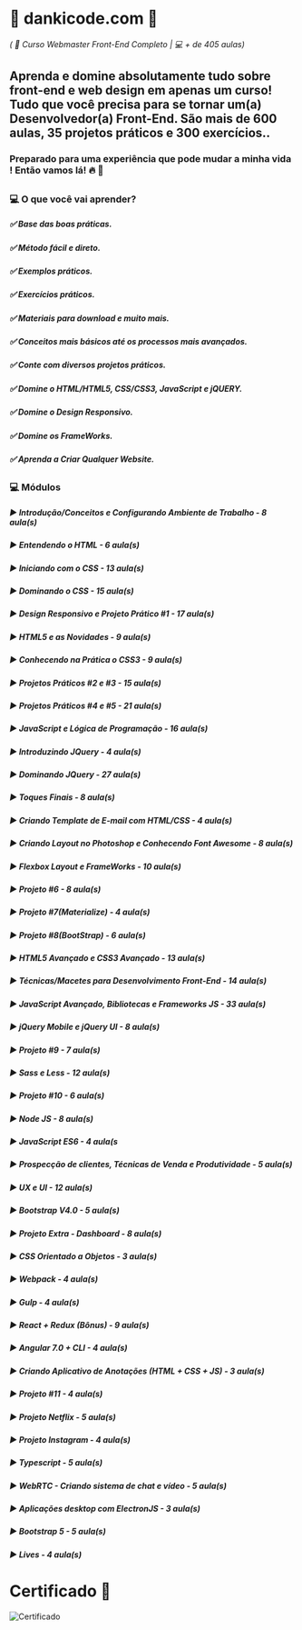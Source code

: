 # 🚀 dankicode.com 🚀 
*( 📌 Curso Webmaster Front-End Completo | 💻 + de 405 aulas)*

## Aprenda e domine absolutamente tudo sobre front-end e web design em apenas um curso! Tudo que você precisa para se tornar um(a) Desenvolvedor(a) Front-End. São mais de 600 aulas, 35 projetos práticos e 300 exercícios..

### Preparado para uma experiência que pode mudar a minha vida ! Então vamos lá! 🔥 🚀

##
### 💻 O que você vai aprender? <br>
##### ✅ Base das boas práticas.
##### ✅ Método fácil e direto.
##### ✅ Exemplos práticos.
##### ✅ Exercícios práticos.
##### ✅ Materiais para download e muito mais.
##### ✅ Conceitos mais básicos até os processos mais avançados.
##### ✅ Conte com diversos projetos práticos.
##### ✅ Domine o HTML/HTML5, CSS/CSS3, JavaScript e jQUERY.
##### ✅ Domine o Design Responsivo.
##### ✅ Domine os FrameWorks.
##### ✅ Aprenda a Criar Qualquer Website.

## 
### 💻 Módulos <br>
##### :arrow_forward: Introdução/Conceitos e Configurando Ambiente de Trabalho - 8 aula(s)
##### :arrow_forward: Entendendo o HTML - 6 aula(s)
##### :arrow_forward: Iniciando com o CSS - 13 aula(s)
##### :arrow_forward: Dominando o CSS - 15 aula(s)
##### :arrow_forward: Design Responsivo e Projeto Prático #1 - 17 aula(s)
##### :arrow_forward: HTML5 e as Novidades - 9 aula(s)
##### :arrow_forward: Conhecendo na Prática o CSS3 - 9 aula(s)
##### :arrow_forward: Projetos Práticos #2 e #3 - 15 aula(s)
##### :arrow_forward: Projetos Práticos #4 e #5 - 21 aula(s)
##### :arrow_forward: JavaScript e Lógica de Programação - 16 aula(s)
##### :arrow_forward: Introduzindo JQuery - 4 aula(s)
##### :arrow_forward: Dominando JQuery - 27 aula(s)
##### :arrow_forward: Toques Finais - 8 aula(s)
##### :arrow_forward: Criando Template de E-mail com HTML/CSS - 4 aula(s)
##### :arrow_forward: Criando Layout no Photoshop e Conhecendo Font Awesome - 8 aula(s)
##### :arrow_forward: Flexbox Layout e FrameWorks - 10 aula(s)
##### :arrow_forward: Projeto #6 - 8 aula(s)
##### :arrow_forward: Projeto #7(Materialize) - 4 aula(s)
##### :arrow_forward: Projeto #8(BootStrap) - 6 aula(s)
##### :arrow_forward: HTML5 Avançado e CSS3 Avançado - 13 aula(s)
##### :arrow_forward: Técnicas/Macetes para Desenvolvimento Front-End - 14 aula(s)
##### :arrow_forward: JavaScript Avançado, Bibliotecas e Frameworks JS - 33 aula(s)
##### :arrow_forward: jQuery Mobile e jQuery UI - 8 aula(s)
##### :arrow_forward: Projeto #9 - 7 aula(s)
##### :arrow_forward: Sass e Less - 12 aula(s)
##### :arrow_forward: Projeto #10 - 6 aula(s)
##### :arrow_forward: Node JS - 8 aula(s)
##### :arrow_forward: JavaScript ES6 - 4 aula(s
##### :arrow_forward: Prospecção de clientes, Técnicas de Venda e Produtividade - 5 aula(s)
##### :arrow_forward: UX e UI - 12 aula(s)
##### :arrow_forward: Bootstrap V4.0 - 5 aula(s)
##### :arrow_forward: Projeto Extra - Dashboard - 8 aula(s)
##### :arrow_forward: CSS Orientado a Objetos - 3 aula(s)
##### :arrow_forward: Webpack - 4 aula(s)
##### :arrow_forward: Gulp - 4 aula(s)
##### :arrow_forward: React + Redux (Bônus) - 9 aula(s)
##### :arrow_forward: Angular 7.0 + CLI - 4 aula(s)
##### :arrow_forward: Criando Aplicativo de Anotações (HTML + CSS + JS) - 3 aula(s)
##### :arrow_forward: Projeto #11 - 4 aula(s)
##### :arrow_forward: Projeto Netflix - 5 aula(s)
##### :arrow_forward: Projeto Instagram - 4 aula(s)
##### :arrow_forward: Typescript - 5 aula(s)
##### :arrow_forward: WebRTC - Criando sistema de chat e vídeo - 5 aula(s)
##### :arrow_forward: Aplicações desktop com ElectronJS - 3 aula(s)
##### :arrow_forward: Bootstrap 5 - 5 aula(s)
##### :arrow_forward: Lives - 4 aula(s)

# Certificado 📄
<img src="https://github.com/gabrielgws/Rocketseat/blob/master/certificado-rocketseat-reactJs.png" alt="Certificado" />
